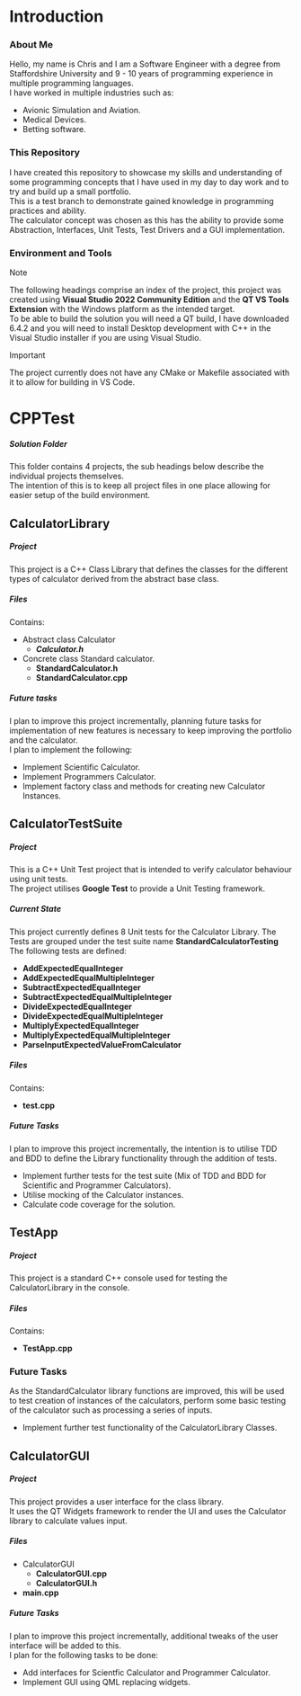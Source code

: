 # Introduction
### About Me
Hello, my name is Chris and I am a Software Engineer with a degree from Staffordshire University 
and 9 - 10 years of programming experience in multiple programming languages.  
I have worked in multiple industries such as: 
- Avionic Simulation and Aviation.
- Medical Devices.
- Betting software.

### This Repository
I have created this repository to showcase my skills and understanding of some programming concepts
that I have used in my day to day work and to try and build up a small portfolio.  
This is a test branch to demonstrate gained knowledge in programming practices and ability.  
The calculator concept was chosen as this has the ability to provide some Abstraction, Interfaces,
Unit Tests, Test Drivers and a GUI implementation.  

### Environment and Tools

> [!NOTE]  
> The following headings comprise an index of the project, this project was created using <b>Visual Studio
> 2022 Community Edition</b> and the <b>QT VS Tools Extension</b> with the Windows platform as the intended target.  
> To be able to build the solution you will need a QT build, I have downloaded 6.4.2 and you will need to
> install Desktop development with C++ in the Visual Studio installer if you are using Visual Studio.  

> [!IMPORTANT]
> The project currently does not have any CMake or Makefile associated with it to allow for building in VS Code.

# CPPTest
##### Solution Folder
This folder contains 4 projects, the sub headings below describe the individual projects themselves.  
The intention of this is to keep all project files in one place allowing for easier setup of the build environment.

## CalculatorLibrary
##### Project
This project is a C++ Class Library that defines the classes for the different types of calculator derived from the
abstract base class.

##### Files
Contains: 
- Abstract class Calculator
  - <b><i>Calculator.h</i></b>
- Concrete class Standard calculator.
  - <b>StandardCalculator.h</b>
  - <b>StandardCalculator.cpp</b> 

##### Future tasks
I plan to improve this project incrementally, planning future tasks for implementation of new features is necessary
to keep improving the portfolio and the calculator.  
I plan to implement the following:
- Implement Scientific Calculator.
- Implement Programmers Calculator.
- Implement factory class and methods for creating new Calculator Instances.

## CalculatorTestSuite
##### Project
This is a C++ Unit Test project that is intended to verify calculator behaviour using unit tests.  
The project utilises <b>Google Test</b> to provide a Unit Testing framework.

##### Current State
This project currently defines 8 Unit tests for the Calculator Library.
The Tests are grouped under the test suite name <b>StandardCalculatorTesting</b>  
The following tests are defined:
- <b>AddExpectedEqualInteger</b>
- <b>AddExpectedEqualMultipleInteger</b>
- <b>SubtractExpectedEqualInteger</b>
- <b>SubtractExpectedEqualMultipleInteger</b>
- <b>DivideExpectedEqualInteger</b>
- <b>DivideExpectedEqualMultipleInteger</b>
- <b>MultiplyExpectedEqualInteger</b>
- <b>MultiplyExpectedEqualMultipleInteger</b>
- <b>ParseInputExpectedValueFromCalculator</b>

##### Files
Contains:
- <b>test.cpp</b>

##### Future Tasks
I plan to improve this project incrementally, the intention is to utilise TDD and BDD to define
the Library functionality through the addition of tests.
- Implement further tests for the test suite (Mix of TDD and BDD for Scientific and Programmer Calculators).
- Utilise mocking of the Calculator instances.
- Calculate code coverage for the solution.

## TestApp
##### Project
This project is a standard C++ console used for testing the CalculatorLibrary in the console.

##### Files
Contains:
- <b>TestApp.cpp</b>

### Future Tasks
As the StandardCalculator library functions are improved, this will be used to test creation of instances
of the calculators, perform some basic testing of the calculator such as processing a series of inputs.
- Implement further test functionality of the CalculatorLibrary Classes.

## CalculatorGUI
##### Project
This project provides a user interface for the class library.  
It uses the QT Widgets framework to render the UI and uses the Calculator library to calculate values input.

##### Files
- CalculatorGUI
  - <b>CalculatorGUI.cpp</b>
  - <b>CalculatorGUI.h</b>
- <b>main.cpp</b>  

##### Future Tasks
I plan to improve this project incrementally, additional tweaks of the user interface will be added to this.  
I plan for the following tasks to be done:
- Add interfaces for Scientfic Calculator and Programmer Calculator.
- Implement GUI using QML replacing widgets.
